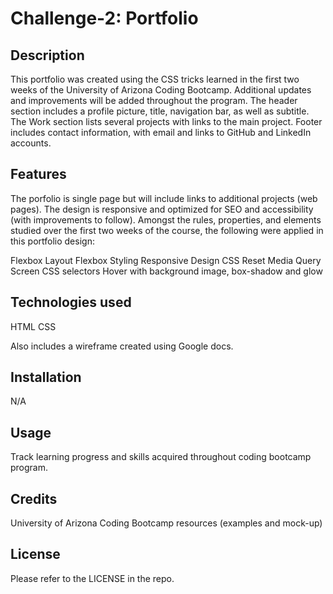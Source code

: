 # Challenge-2: Portfolio

## Description

This portfolio was created using the CSS tricks learned in the first two weeks of the University of Arizona Coding Bootcamp. 
Additional updates and improvements will be added throughout the program. The header section includes a profile picture, title, navigation bar, as well as subtitle.
The Work section lists several projects with links to the main project.
Footer includes contact information, with email and links to GitHub and LinkedIn accounts.

## Features

The porfolio is single page but will include links to additional projects (web pages). 
The design is responsive and optimized for SEO and accessibility (with improvements to follow).
Amongst the rules, properties, and elements studied over the first two weeks of the course, the following were applied in this portfolio design:

Flexbox Layout
Flexbox Styling
Responsive Design
CSS Reset
Media Query Screen
CSS selectors
Hover with background image, box-shadow and glow

## Technologies used

HTML
CSS

Also includes a wireframe created using Google docs.

## Installation

N/A

## Usage

Track learning progress and skills acquired throughout coding bootcamp program.

## Credits

University of Arizona Coding Bootcamp resources (examples and mock-up)

## License

Please refer to the LICENSE in the repo.


